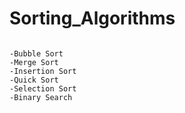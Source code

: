 # Sorting_Algorithms

```shell

-Bubble Sort
-Merge Sort
-Insertion Sort
-Quick Sort
-Selection Sort
-Binary Search

```
